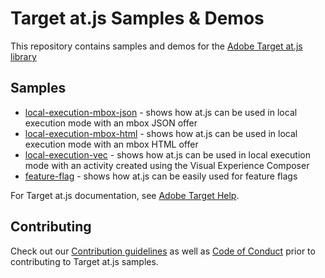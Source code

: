 # Target at.js Samples & Demos

This repository contains samples and demos for the [Adobe Target at.js library](https://docs.adobe.com/content/help/en/target/using/implement-target/client-side/at-js/how-atjs-works.html)

## Samples

- [local-execution-mbox-json](local-execution-mbox-json) - shows how at.js can be used in local execution mode with an mbox JSON offer
- [local-execution-mbox-html](local-execution-mbox-html) - shows how at.js can be used in local execution mode with an mbox HTML offer
- [local-execution-vec](local-execution-vec) - shows how at.js can be used in local execution mode with an activity created using the Visual Experience Composer
- [feature-flag](feature-flag) - shows how at.js can be easily used for feature flags

For Target at.js documentation, see [Adobe Target Help](https://docs.adobe.com/content/help/en/target/using/implement-target/client-side/at-js/how-atjs-works.html).

## Contributing

Check out our [Contribution guidelines](.github/CONTRIBUTING.md) as well as [Code of Conduct](CODE_OF_CONDUCT.md) prior
to contributing to Target at.js samples.
